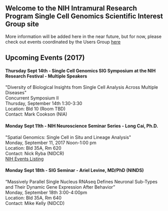 ## Welcome to the NIH Intramural Research Program Single Cell Genomics Scientific Interest Group site


More information will be added here in the near future, but for now, please check out events coordinated by the Users Group <a href="https://nih-irp-singlecell.github.io/SC-UsersGroup/">here</a>

## Upcoming Events (2017)

#### Thursday Sept 14th - Single Cell Genomics SIG Symposium at the NIH Research Festival - Multiple Speakers
"Diversity of Biological Insights from Single Cell Analysis Across Multiple Diseases"<br/>
Concurrent Symposium II <br/>
Thursday, September 14th 1:30-3:30 <br/>
Location: Bld 10 (Room TBD) <br/>
Contact: Mark Cookson (NIA) <br/>

#### Monday Sept 11th - NIH Neuroscience Seminar Series - Long Cai, Ph.D.
"Spatial Genomics: Single Cell in Situ and Lineage Analysis" <br/>
Monday, September 11, 2017 Noon-1:00 pm <br/>
Location: Bld 35A, Rm 620 <br/>
Contact: Nick Ryba (NIDCR) <br/>
<a href="http://calendar.nih.gov/app/MCalInfoView.aspx?EvtID=34560"> NIH Events Listing </a>

#### Monday Sept 18th - SIG Seminar - Ariel Levine, MD/PhD (NINDS)
“Massively Parallel Single Nucleus RNAseq Defines Neuronal Sub-Types and Their Dynamic Gene Expression After Behavior” <br/>
Monday, September 18th 3:00-4:00pm <br/>
Location: Bld 35A, Rm 640 <br/>
Contact: Mike Kelly (NIDCD) <br/>



 




